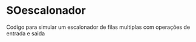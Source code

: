 # SOescalonador
Codigo para simular um escalonador de  filas multiplas com operações de entrada e saida
